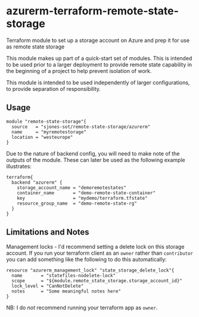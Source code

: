 # azurerm-terraform-remote-state-storage
Terraform module to set up a storage account on Azure and prep it for use as remote state storage

This module makes up part of a quick-start set of modules.  This is intended to be used prior to a larger deployment to
provide remote state capability in the beginning of a project to help prevent isolation of work.

This module is intended to be used independently of larger configurations, to provide separation of responsibility.

## Usage
```hcl-terraform
module "remote-state-storage"{
  source   = "sjones-sot/remote-state-storage/azurerm"
  name     = "myremotestorage"
  location = "westeurope"
}

```
Due to the nature of backend config, you will need to make note of the outputs of the module.
These can later be used as the following example illustrates:
```hcl-terraform
terraform{
  backend "azurerm" {
    storage_account_name = "demoremotestates"
    container_name       = "demo-remote-state-container"
    key                  = "mydemo/terraform.tfstate"
    resource_group_name  = "demo-remote-state-rg"
  }
}
```



## Limitations and Notes
Management locks - I'd recommend setting a delete lock on this storage account.  If you run your terraform client as an `owner` rather than `contributor` you can add something like the following to do this automatically:
```hcl-terraform
resource "azurerm_management_lock" "state_storage_delete_lock"{
  name       = "statefiles-nodelete-lock"
  scope      = "${module.remote_state_storage.storage_account_id}"
  lock_level = "CanNotDelete"
  notes      = "Some meaningful notes here"
}
```

NB: I do _not_ recommend running your terraform app as `owner`.

